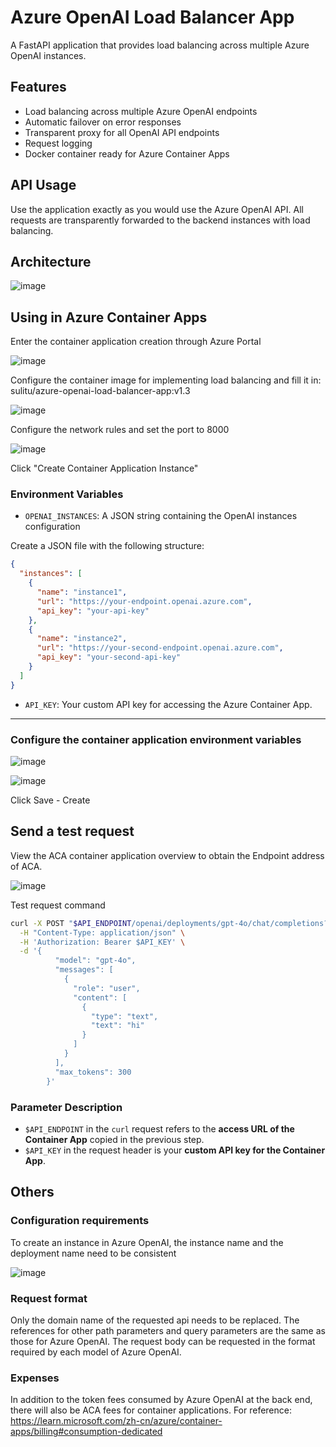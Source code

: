 # Azure OpenAI Load Balancer App

A FastAPI application that provides load balancing across multiple Azure OpenAI instances.


## Features

- Load balancing across multiple Azure OpenAI endpoints
- Automatic failover on error responses
- Transparent proxy for all OpenAI API endpoints
- Request logging
- Docker container ready for Azure Container Apps


## API Usage

Use the application exactly as you would use the Azure OpenAI API. All requests are transparently forwarded to the backend instances with load balancing.


## Architecture

![image](https://github.com/user-attachments/assets/2523aa7a-6179-48b2-8c9c-654566b27678)


## Using in Azure Container Apps
Enter the container application creation through Azure Portal

![image](https://github.com/user-attachments/assets/dc9fcd27-48c6-4c69-8bbd-54f81cb603bf)


Configure the container image for implementing load balancing and fill it in: sulitu/azure-openai-load-balancer-app:v1.3

![image](https://github.com/user-attachments/assets/81356f43-8f5c-4814-a24a-d3beb09b8e71)


Configure the network rules and set the port to 8000

![image](https://github.com/user-attachments/assets/2fd5314a-aeba-4247-b083-d3e86017553c)

Click "Create Container Application Instance"



### Environment Variables

- `OPENAI_INSTANCES`: A JSON string containing the OpenAI instances configuration

Create a JSON file with the following structure:

```json
{
  "instances": [
    {
      "name": "instance1",
      "url": "https://your-endpoint.openai.azure.com",
      "api_key": "your-api-key"
    },
    {
      "name": "instance2",
      "url": "https://your-second-endpoint.openai.azure.com",
      "api_key": "your-second-api-key"
    }
  ]
}
```


- `API_KEY`: Your custom API key for accessing the Azure Container App.
************

### Configure the container application environment variables

![image](https://github.com/user-attachments/assets/46e25eaf-92a9-45df-bbde-3b58d672ba67)


![image](https://github.com/user-attachments/assets/80789428-4fd4-4675-accb-2ee90f5d9b17)

Click Save - Create


## Send a test request

View the ACA container application overview to obtain the Endpoint address of ACA.

![image](https://github.com/user-attachments/assets/02ed2b4f-95bb-4ba8-852f-36e8bfdbc53f)


Test request command
```bash
curl -X POST "$API_ENDPOINT/openai/deployments/gpt-4o/chat/completions?api-version=2025-01-01-preview" \
  -H "Content-Type: application/json" \
  -H 'Authorization: Bearer $API_KEY' \
  -d '{
          "model": "gpt-4o",
          "messages": [
            {
              "role": "user",
              "content": [
                {
                  "type": "text",
                  "text": "hi"
                }
              ]
            }
          ],
          "max_tokens": 300
        }'
```

### Parameter Description

- `$API_ENDPOINT` in the `curl` request refers to the **access URL of the Container App** copied in the previous step.
- `$API_KEY` in the request header is your **custom API key for the Container App**.


## Others

### Configuration requirements
To create an instance in Azure OpenAI, the instance name and the deployment name need to be consistent

![image](https://github.com/user-attachments/assets/b4af6cb2-01c5-4e2f-9b4d-db56bcba486a)


### Request format
Only the domain name of the requested api needs to be replaced. The references for other path parameters and query parameters are the same as those for Azure OpenAI.
The request body can be requested in the format required by each model of Azure OpenAI.

###  Expenses
In addition to the token fees consumed by Azure OpenAI at the back end, there will also be ACA fees for container applications. For reference:
https://learn.microsoft.com/zh-cn/azure/container-apps/billing#consumption-dedicated
